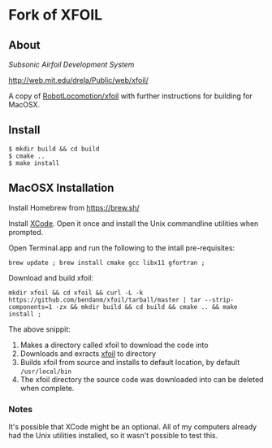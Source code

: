 # Fork of XFOIL
## About
*Subsonic Airfoil Development System*

<http://web.mit.edu/drela/Public/web/xfoil/>

A copy of [RobotLocomotion/xfoil](https://github.com/RobotLocomotion/xfoil)
with further instructions for building for MacOSX. 

## Install

```
$ mkdir build && cd build
$ cmake ..
$ make install
```

## MacOSX Installation

Install Homebrew from https://brew.sh/

Install [XCode](https://apps.apple.com/au/app/xcode/id497799835). Open it
once and install the Unix commandline utilities when prompted. 

Open Terminal.app and run the following to the intall pre-requisites:

```
brew update ; brew install cmake gcc libx11 gfortran ;
```

Download and build xfoil:

```
mkdir xfoil && cd xfoil && curl -L -k https://github.com/bendanm/xfoil/tarball/master | tar --strip-components=1 -zx && mkdir build && cd build && cmake .. && make install ;
```

The above snippit:
1. Makes a directory called xfoil to download the code into
2. Downloads and exracts [xfoil](https://github.com/bendanm/xfoil/) to directory
3. Builds xfoil from source and installs to default location, by default `/usr/local/bin`
4. The xfoil directory the source code was downloaded into can be deleted when complete. 

### Notes

It's possible that XCode might be an optional. All of my computers already had 
the Unix utilities installed, so it wasn't possible to test this. 